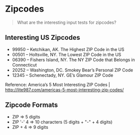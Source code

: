 # Zipcodes

> What are the interesting input tests for zipcodes?

## Interesting US Zipcodes

- 99950 – Ketchikan, AK. The Highest ZIP Code in the US
- 00501 – Holtsville, NY. The Lowest ZIP Code in the US
- 06390 – Fishers Island, NY. The NY ZIP Code that Belongs in Connecticut
- 20252 – Washington, DC. Smokey Bear’s Personal ZIP Code
- 12345 – Schenectady, NY. GE’s Glamour ZIP Code

Reference: America’s 5 Most Interesting ZIP Codes | http://lite987.com/americas-5-most-interesting-zip-codes/

## Zipcode Formats

- ZIP => 5 digits
- ZIP '-' 4 => 10 characters (5 digits + "-" + 4 digits)
- ZIP + 4 => 9 digits
